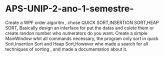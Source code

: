 # APS-UNIP-2-ano-1-semestre-
Create a WPF order algoritm , chose QUICK SORT,INSERTION SORT,HEAP SORT,
    Basically design an interface for put the datas and colete them or create randon number who numerators do you want.
    Create a simple MainWindow whit all commands necessary, the program only sort in quick Sort,Insertion Sort and Heap Sort,However whe made a search for all techniques of sorting , and made a documentation about it.
